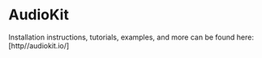 AudioKit
========

Installation instructions, tutorials, examples, and more can be found here: [http//audiokit.io/]

